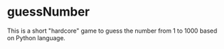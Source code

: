 # guessNumber

This is a short "hardcore" game to guess the number from 1 to 1000 based on Python language. 
